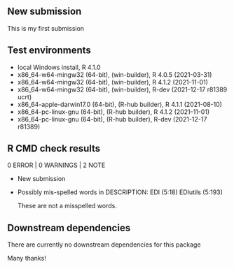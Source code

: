 ## New submission
This is my first submission

## Test environments
* local Windows install, R 4.1.0
* x86_64-w64-mingw32 (64-bit), (win-builder), R 4.0.5 (2021-03-31)
* x86_64-w64-mingw32 (64-bit), (win-builder), R 4.1.2 (2021-11-01)
* x86_64-w64-mingw32 (64-bit), (win-builder), R-dev (2021-12-17 r81389 ucrt)
* x86_64-apple-darwin17.0 (64-bit), (R-hub builder), R 4.1.1 (2021-08-10)
* x86_64-pc-linux-gnu (64-bit), (R-hub builder), R 4.1.2 (2021-11-01)
* x86_64-pc-linux-gnu (64-bit), (R-hub builder), R-dev (2021-12-17 r81389)


## R CMD check results
0 ERROR | 0 WARNINGS | 2 NOTE

* New submission

* Possibly mis-spelled words in DESCRIPTION:
  EDI (5:18)
  EDIutils (5:193)
  
  These are not a misspelled words.

## Downstream dependencies
There are currently no downstream dependencies for this package

Many thanks!
